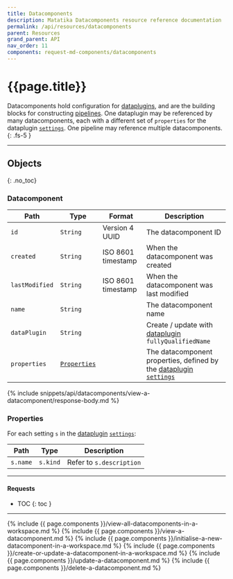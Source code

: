 ```yaml
---
title: Datacomponents
description: Matatika Datacomponents resource reference documentation
permalink: /api/resources/datacomponents
parent: Resources
grand_parent: API
nav_order: 11
components: request-md-components/datacomponents
---
```


# {{page.title}}

Datacomponents hold configuration for [dataplugins](dataplugins), and are the building blocks for constructing [pipelines](pipelines). One dataplugin may be referenced by many datacomponents, each with a different set of `properties` for the dataplugin [`settings`](dataplugins#setting). One pipeline may reference multiple datacomponents.
{: .fs-5 }

---

## Objects
{: .no_toc}

### Datacomponent

Path | Type | Format | Description
---- | ---- | ------ | -----------
`id` | `String` | Version 4 UUID | The datacomponent ID
`created` | `String` | ISO 8601 timestamp | When the datacomponent was created
`lastModified` | `String` | ISO 8601 timestamp | When the datacomponent was last modified
`name` | `String` | | The datacomponent name
`dataPlugin` | `String` | | Create / update with [dataplugin](dataplugins#dataplugin) `fullyQualifiedName`
`properties` | [`Properties`](#properties) | | The datacomponent properties, defined by the [dataplugin](dataplugins) [`settings`](dataplugins#setting)

{% include snippets/api/datacomponents/view-a-datacomponent/response-body.md %}

### Properties

For each setting `s` in the [dataplugin](dataplugins) [`settings`](dataplugins#setting):

Path | Type | Description
---- | ---- | -----------
`s.name` | `s.kind` | Refer to `s.description`

---

#### Requests

- TOC
{: toc }

---

{% include {{ page.components }}/view-all-datacomponents-in-a-workspace.md %}
{% include {{ page.components }}/view-a-datacomponent.md %}
{% include {{ page.components }}/initialise-a-new-datacomponent-in-a-workspace.md %}
{% include {{ page.components }}/create-or-update-a-datacomponent-in-a-workspace.md %}
{% include {{ page.components }}/update-a-datacomponent.md %}
{% include {{ page.components }}/delete-a-datacomponent.md %}
